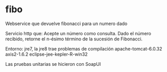 # fibo
Webservice que devuelve fibonacci para un numero dado


Servicio http que:
Acepte un número como consulta.
Dado el número recibido, retorne el n-ésimo término de la sucesión de Fibonacci.

Entorno:
jre7, la jre8 trae problemas de compilación
apache-tomcat-6.0.32
axis2-1.6.2
eclipse-jee-kepler-R-win32

Las pruebas unitarias se hicieron con SoapUI




